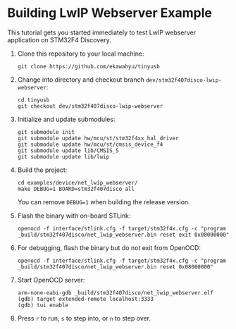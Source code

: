 Building LwIP Webserver Example
===============================

This tutorial gets you started immediately to test LwIP webserver application on STM32F4 Discovery.

1. Clone this repository to your local machine:
    ```
    git clone https://github.com/ekawahyu/tinyusb
    ```

2. Change into directory and checkout branch `dev/stm32f407disco-lwip-webserver`:
    ```
    cd tinyusb
    git checkout dev/stm32f407disco-lwip-webserver
    ```

3. Initialize and update submodules:
    ```
    git submodule init
    git submodule update hw/mcu/st/stm32f4xx_hal_driver
    git submodule update hw/mcu/st/cmsis_device_f4
    git submodule update lib/CMSIS_5
    git submodule update lib/lwip
    ```

4. Build the project:
    ```
    cd examples/device/net_lwip_webserver/
    make DEBUG=1 BOARD=stm32f407disco all
    ```
    You can remove `DEBUG=1` when building the release version.

5. Flash the binary with on-board STLink:
    ```
    openocd -f interface/stlink.cfg -f target/stm32f4x.cfg -c "program _build/stm32f407disco/net_lwip_webserver.bin reset exit 0x08000000"
    ```

6. For debugging, flash the binary but do not exit from OpenOCD:
    ```
    openocd -f interface/stlink.cfg -f target/stm32f4x.cfg -c "program _build/stm32f407disco/net_lwip_webserver.bin reset 0x08000000"
    ```
7. Start OpenOCD server:
    ```
    arm-none-eabi-gdb _build/stm32f407disco/net_lwip_webserver.elf
    (gdb) target extended-remote localhost:3333
    (gdb) tui enable
    ```

8. Press `r` to run, `s` to step into, or `n` to step over.